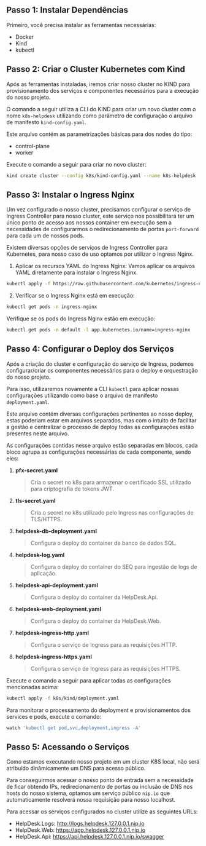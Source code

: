 ## Passo 1: Instalar Dependências
Primeiro, você precisa instalar as ferramentas necessárias:

- Docker
- Kind
- kubectl

## Passo 2: Criar o Cluster Kubernetes com Kind

Após as ferramentas instaladas, iremos criar nosso cluster no KIND para provisionamento dos serviços e componentes necessários para a execução do nosso projeto.

O comando a seguir utiliza a CLI do KIND para criar um novo cluster com o nome `k8s-helpdesk` utilizando como parâmetro de configuração o arquivo de manifesto `kind-config.yaml`.

Este arquivo contém as parametrizações básicas para dos nodes do tipo:
- control-plane
- worker

Execute o comando a seguir para criar no novo cluster:

```bash
kind create cluster --config k8s/kind-config.yaml --name k8s-helpdesk
```

## Passo 3: Instalar o Ingress Nginx

Um vez configurado o nosso cluster, precisamos configurar o serviço de Ingress Controller para nosso cluster, este serviço nos possibilitará ter um único ponto de acesso aos nossos container em execução sem a necessidades de configurarmos o redirecionamento de portas `port-forward` para cada um de nossos pods.

Existem diversas opções de serviços de Ingress Controller para Kubernetes, para nosso caso de uso optamos por utilizar o Ingress Nginx.

1. Aplicar os recursos YAML do Ingress Nginx: Vamos aplicar os arquivos YAML diretamente para instalar o Ingress Nginx.

```bash
kubectl apply -f https://raw.githubusercontent.com/kubernetes/ingress-nginx/main/deploy/static/provider/kind/deploy.yaml
```

2. Verificar se o Ingress Nginx está em execução:

```bash
kubectl get pods -n ingress-nginx
```

Verifique se os pods do Ingress Nginx estão em execução:

```bash
kubectl get pods -n default -l app.kubernetes.io/name=ingress-nginx
```

## Passo 4: Configurar o Deploy dos Serviços

Após a criação do cluster e configuração do serviço de Ingress, podemos configurar/criar os componentes necessários para o deploy e orquestração do nosso projeto.

Para isso, utilizaremos novamente a CLI `kubectl` para aplicar nossas configurações utilizando como base o arquivo de manifesto `deployment.yaml`.

Este arquivo contém diversas configurações pertinentes ao nosso deploy, estas poderiam estar em arquivos separados, mas com o intuito de facilitar a gestão e centralizar o processo de deploy todas as configurações estão presentes neste arquivo.

As configurações contidas nesse arquivo estão separadas em blocos, cada bloco agrupa as configurações necessárias de cada componente, sendo eles:

1. **pfx-secret.yaml**
    > Cria o secret no k8s para armazenar o certificado SSL utilizado para criptografia de tokens JWT.
2. **tls-secret.yaml**
    > Cria o secret no k8s utilizado pelo Ingress nas configurações de TLS/HTTPS.
3. **helpdesk-db-deployment.yaml**
    > Configura o deploy do container de banco de dados SQL.
4. **helpdesk-log.yaml**
    > Configura o deploy do container do SEQ para ingestão de logs de aplicação.
5. **helpdesk-api-deployment.yaml**
    > Configura o deploy do container da HelpDesk.Api.
6. **helpdesk-web-deployment.yaml**
    > Configura o deploy do container da HelpDesk.Web.
7. **helpdesk-ingress-http.yaml**
    > Configura o serviço de Ingress para as requisições HTTP.
8. **helpdesk-ingress-https.yaml**
    > Configura o serviço de Ingress para as requisições HTTPS.

Execute o comando a seguir para aplicar todas as configurações mencionadas acima:

```bash
kubectl apply -f k8s/kind/deployment.yaml
```

Para monitorar o processamento do deployment e provisionamentos dos services e pods, execute o comando:

```bash
watch 'kubectl get pod,svc,deployment,ingress -A'
```

## Passo 5: Acessando o Serviços

Como estamos executando nosso projeto em um cluster K8S local, não será atribuído dinâmicamente um DNS para acesso público.

Para conseguirmos acessar o nosso ponto de entrada sem a necessidade de ficar obtendo IPs, redirecionamento de portas ou inclusão de DNS nos hosts do nosso sistema, optamos um serviço público `nip.io` que automaticamente resolverá nossa requisição para nosso localhost.

Para acessar os serviços configurados no cluster utilize as seguintes URLs:

- HelpDesk.Logs: http://logs.helpdesk.127.0.0.1.nip.io
- HelpDesk.Web: https://app.helpdesk.127.0.0.1.nip.io
- HelpDesk.Api: https://api.helpdesk.127.0.0.1.nip.io/swagger